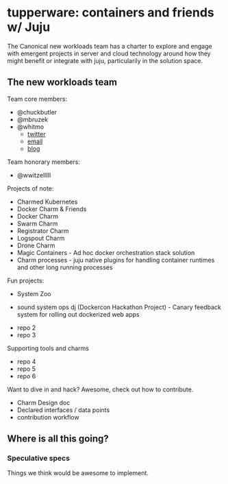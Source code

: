 # tupperware: containers and friends w/ Juju

The Canonical new workloads team has a charter to explore and engage with emergent projects in server and cloud technology around how they might benefit or integrate with juju, particularily in the solution space.

## The new workloads team

Team core members:
 - @chuckbutler
 - @mbruzek
 - @whitmo 
   * [twitter](https://twitter/whit)
   * [email](mailto:whit.morriss@canonical.com)
   * [blog](http://bfh.whitmorriss.org)

Team honorary members:
 - @wwitzellIII

Projects of note:
 - Charmed Kubernetes
 - Docker Charm & Friends
  - Docker Charm
  - Swarm Charm
  - Registrator Charm
  - Logspout Charm
 - Drone Charm
 - Magic Containers - Ad hoc docker orchestration stack solution
 - Charm processes - juju native plugins for handling container runtimes and other long running processes
 

Fun projects:
 - System Zoo
  * sound system ops dj (Dockercon Hackathon Project) - Canary feedback system for rolling out dockerized web apps
- repo 2
- repo 3
 
Supporting tools and charms

- repo 4
- repo 5
- repo 6
 
 
Want to dive in and hack? Awesome, check out how to contribute.
 
- Charm Design doc
- Declared interfaces / data points
- contribution workflow
 
## Where is all this going?

### Speculative specs

Things we think would be awesome to implement.




